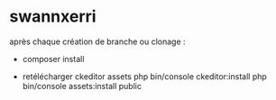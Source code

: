# swannxerri

après chaque création de branche ou clonage :

-   composer install

-   retélécharger ckeditor assets
    php bin/console ckeditor:install
    php bin/console assets:install public
